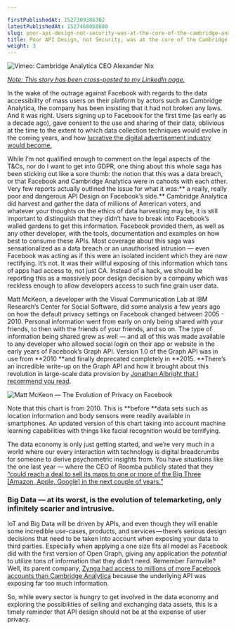 ```yaml
---

firstPublishedAt: 1527309386302
latestPublishedAt: 1527468068680
slug: poor-api-design-not-security-was-at-the-core-of-the-cambridge-analytica-scandal
title: Poor API Design, not Security, was at the core of the Cambridge Analytica scandal
weight: 3
---
```


![[Vimeo: Cambridge Analytica CEO Alexander Nix](https://vimeo.com/212373587)](https://cdn-images-1.medium.com/max/2732/1*u6ojb1CkfGkcxO--7c2S1g.png)

[_Note: This story has been cross-posted to my LinkedIn page._](https://www.linkedin.com/pulse/poor-api-design-security-core-cambridge-analytica-scandal-dev-sharma/)

In the wake of the outrage against Facebook with regards to the data accessibility of mass users on their platform by actors such as Cambridge Analytica, the company has been insisting that it had not broken any laws. And it was right. Users signing up to Facebook for the first time (as early as a decade ago), gave consent to the use and sharing of their data, oblivious at the time to the extent to which data collection techniques would evolve in the coming years, and how [lucrative the digital advertisement industry would become.](https://www.recode.net/2017/12/4/16733460/2017-digital-ad-spend-advertising-beat-tv)

While I’m not qualified enough to comment on the legal aspects of the T&Cs, nor do I want to get into GDPR, one thing about this whole saga has been sticking out like a sore thumb: the notion that this was a data breach, or that Facebook and Cambridge Analytica were in cahoots with each other. Very few reports actually outlined the issue for what it was:** a really, really poor and dangerous API Design on Facebook’s side.** Cambridge Analytica did harvest and gather the data of millions of American voters, and whatever your thoughts on the ethics of data harvesting may be, it is still important to distinguish that they didn’t have to break into Facebook’s walled gardens to get this information. Facebook provided them, as well as any other developer, with the tools, documentation and examples on how best to consume these APIs. Most coverage about this saga was sensationalized as a data breach or an unauthorised intrusion — even Facebook was acting as if this were an isolated incident which they are now rectifying. It’s not. It was their willful exposing of this information which tons of apps had access to, not just CA. Instead of a hack, we should be reporting this as a massively poor design decision by a company which was reckless enough to allow developers access to such fine grain user data.

Matt McKeon, a developer with the Visual Communication Lab at IBM Research’s Center for Social Software, did some analysis a few years ago on how the default privacy settings on Facebook changed between 2005 - 2010. Personal information went from early on only being shared with your friends, to then with the friends of your friends, and so on. The type of information being shared grew as well — and all of this was made available to any developer who allowed social login on their app or website in the early years of Facebook’s Graph API. Version 1.0 of the Graph API was in use from **2010 **and finally deprecated completely in **2015. **There’s an incredible write-up on the Graph API and how it brought about this revolution in large-scale data provision by [Jonathan Albright that I recommend you read](https://medium.com/tow-center/the-graph-api-key-points-in-the-facebook-and-cambridge-analytica-debacle-b69fe692d747).

![[Matt McKeon — The Evolution of Privacy on Facebook](http://mattmckeon.com/facebook-privacy/)](https://cdn-images-1.medium.com/max/1604/1*7V0nAGVEAieU2lA6y8tF8w.png)

Note that this chart is from 2010. This is **before **data sets such as location information and body sensors were readily available in smartphones. An updated version of this chart taking into account machine learning capabilities with things like facial recognition would be terrifying.

The data economy is only just getting started, and we’re very much in a world where our every interaction with technology is digital breadcrumbs for someone to derive psychometric insights from. You have situations like the one last year — where the CEO of Roomba publicly stated that they [“could reach a deal to sell its maps to one or more of the Big Three [Amazon, Apple, Google] in the next couple of years.”](https://techcrunch.com/2017/07/25/irobots-ceo-defends-roomba-home-mapping-as-privacy-concerns-arise/)

### Big Data — at its worst, is the evolution of telemarketing, only infinitely scarier and intrusive.

IoT and Big Data will be driven by APIs, and even though they will enable some incredible use-cases, products, and services — there’s serious design decisions that need to be taken into account when exposing your data to third parties. Especially when applying a one size fits all model as Facebook did with the first version of Open Graph, giving any application the _potential_ to utilize tons of information that they didn’t need. Remember Farmville? Well, its parent company, [Zynga had access to millions of more Facebook accounts than Cambridge Analytica](https://slate.com/technology/2018/03/farmville-helped-sow-the-seeds-of-the-cambridge-analytica-scandal.html) because the underlying API was exposing far too much information.

So, while every sector is hungry to get involved in the data economy and exploring the possibilities of selling and exchanging data assets, this is a timely reminder that API design should not be at the expense of user privacy.
